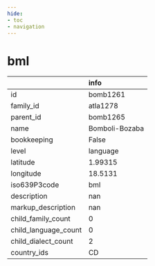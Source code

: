 ```yaml
---
hide:
- toc
- navigation
---
```

# bml
|                      | info           |
|:---------------------|:---------------|
| id                   | bomb1261       |
| family_id            | atla1278       |
| parent_id            | bomb1265       |
| name                 | Bomboli-Bozaba |
| bookkeeping          | False          |
| level                | language       |
| latitude             | 1.99315        |
| longitude            | 18.5131        |
| iso639P3code         | bml            |
| description          | nan            |
| markup_description   | nan            |
| child_family_count   | 0              |
| child_language_count | 0              |
| child_dialect_count  | 2              |
| country_ids          | CD             |